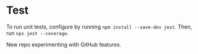 # Test
To run unit tests, configure by running `npm install --save-dev jest`. Then, run `npx jest --coverage`.

New repo experimenting with GitHub features.
